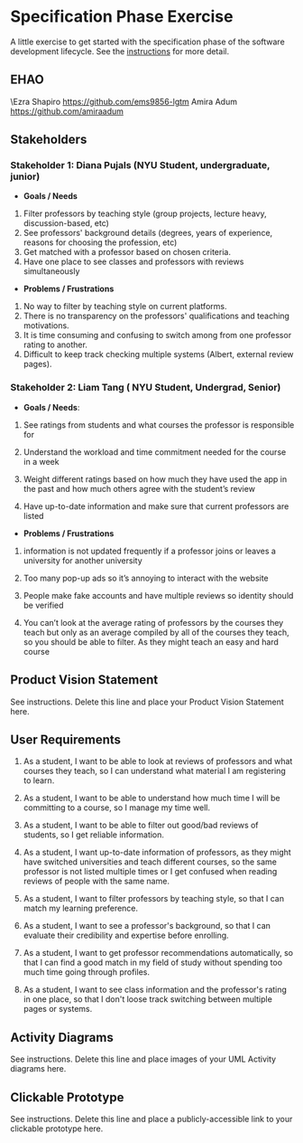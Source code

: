 # Specification Phase Exercise

A little exercise to get started with the specification phase of the software development lifecycle. See the [instructions](instructions.md) for more detail.

## EHAO

\Ezra Shapiro https://github.com/ems9856-lgtm
Amira Adum https://github.com/amiraadum

## Stakeholders

### Stakeholder 1: Diana Pujals (NYU Student, undergraduate, junior)
- **Goals / Needs**
 1) Filter professors by teaching style (group projects, lecture heavy, discussion-based, etc)
 2) See professors' background details (degrees, years of experience, reasons for choosing the profession, etc)
 3) Get matched with a professor based on chosen criteria.
 4) Have one place to see classes and professors with reviews simultaneously

- **Problems / Frustrations**
 1. No way to filter by teaching style on current platforms.
 2. There is no transparency on the professors' qualifications and teaching motivations.
 3. It is time consuming and confusing to switch among from one professor rating to another.
 4. Difficult to keep track checking multiple systems (Albert, external review pages).


### Stakeholder 2: Liam Tang ( NYU Student, Undergrad, Senior)

- **Goals / Needs**:
1) See ratings from students and what courses the professor is responsible for

2) Understand the workload and time commitment needed for the course in a week

3) Weight different ratings based on how much they have used the app in the past and how much others agree with the student’s review

4) Have up-to-date information and make sure that current professors are listed

- **Problems / Frustrations**
1) information is not updated frequently if a professor joins or leaves a university for another university

2) Too many pop-up ads so it’s annoying to interact with the website

3) People make fake accounts and have multiple reviews so identity should be verified

4) You can’t look at the average rating of professors by the courses they teach but only as an average compiled by all of the courses they teach, so you should be able to filter. As they might teach an easy and hard course


## Product Vision Statement

See instructions. Delete this line and place your Product Vision Statement here.

## User Requirements

1) As a student, I want to be able to look at reviews of professors and what courses they teach, so I can understand what material I am registering to learn.

2) As a student, I want to be able to understand how much time I will be committing to a course, so I manage my time well.

3) As a student, I want to be able to filter out good/bad reviews of students, so I get reliable information.

4) As a student, I want up-to-date information of professors, as they might have switched universities and teach different courses, so the same professor is not listed multiple times or I get confused when reading reviews of people with the same name.

5) As a student, I want to filter professors by teaching style, so that I can match my learning preference.

6) As a student, I want to see a professor's background, so that I can evaluate their credibility and expertise before enrolling.

7) As a student, I want to get professor recommendations automatically, so that I can find a good match in my field of study without spending too much time going through profiles.

8) As a student, I want to see class information and the professor's rating in one place, so that I don't loose track switching between multiple pages or systems.

## Activity Diagrams

See instructions. Delete this line and place images of your UML Activity diagrams here.

## Clickable Prototype

See instructions. Delete this line and place a publicly-accessible link to your clickable prototype here.
